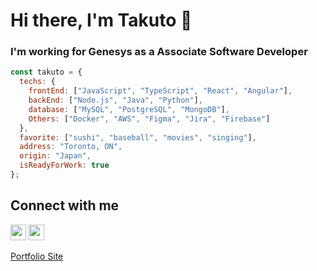 # Hi there, I'm Takuto 👋
### I'm working for Genesys as a Associate Software Developer

```javascript
const takuto = {
  techs: {
    frontEnd: ["JavaScript", "TypeScript", "React", "Angular"],
    backEnd: ["Node.js", "Java", "Python"],
    database: ["MySQL", "PostgreSQL", "MongoDB"],
    Others: ["Docker", "AWS", "Figma", "Jira", "Firebase"]
  },
  favorite: ["sushi", "baseball", "movies", "singing"],
  address: "Toronto, ON",
  origin: "Japan",
  isReadyForWork: true
};
```

## Connect with me
[<img src="https://img.shields.io/badge/LinkedIn-2867B2?style=flat-square&logo=linkedin&labelColor=2867B2" height="25" />](https://www.linkedin.com/in/takuto-okamoto/)
[<img src="https://img.shields.io/badge/Email-BB001B?style=flat-square&logo=gmail&labelColor=BB001B&logoColor=white" height="25" />](mailto:takutookamoto0427@gmail.com)

[Portfolio Site](https://developertakuto.com/)
